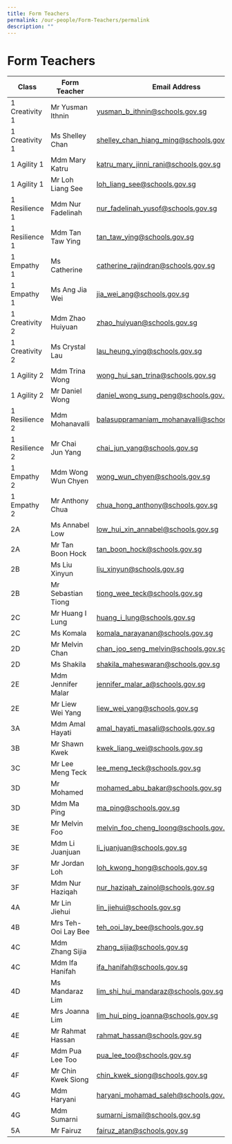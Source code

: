 ```yaml
---
title: Form Teachers
permalink: /our-people/Form-Teachers/permalink
description: ""
---
```

Form Teachers
=============

| Class | Form Teacher | Email Address |
|---|---|---|
| 1 Creativity 1 | Mr Yusman Ithnin | yusman_b_ithnin@schools.gov.sg |
| 1 Creativity 1 | Ms Shelley Chan | shelley_chan_hiang_ming@schools.gov.sg |
| 1 Agility 1 | Mdm Mary Katru | katru_mary_jinni_rani@schools.gov.sg |
| 1 Agility 1 | Mr Loh Liang See | loh_liang_see@schools.gov.sg |
| 1 Resilience 1 | Mdm Nur Fadelinah | nur_fadelinah_yusof@schools.gov.sg |
| 1 Resilience 1 | Mdm Tan Taw Ying | tan_taw_ying@schools.gov.sg |
| 1 Empathy 1 | Ms Catherine | catherine_rajindran@schools.gov.sg |
| 1 Empathy 1 | Ms Ang Jia Wei | jia_wei_ang@schools.gov.sg |
| 1 Creativity 2 | Mdm Zhao Huiyuan | zhao_huiyuan@schools.gov.sg |
| 1 Creativity 2 | Ms Crystal Lau | lau_heung_ying@schools.gov.sg |
| 1 Agility 2 | Mdm Trina Wong | wong_hui_san_trina@schools.gov.sg |
| 1 Agility 2 | Mr Daniel Wong | daniel_wong_sung_peng@schools.gov.sg |
| 1 Resilience 2 | Mdm Mohanavalli | balasuppramaniam_mohanavalli@schools.gov.sg |
| 1 Resilience 2 | Mr Chai Jun Yang | chai_jun_yang@schools.gov.sg |
| 1 Empathy 2 | Mdm Wong Wun Chyen | wong_wun_chyen@schools.gov.sg |
| 1 Empathy 2 | Mr Anthony Chua | chua_hong_anthony@schools.gov.sg |
| 2A | Ms Annabel Low | low_hui_xin_annabel@schools.gov.sg |
| 2A | Mr Tan Boon Hock | tan_boon_hock@schools.gov.sg |
| 2B | Ms Liu Xinyun | liu_xinyun@schools.gov.sg |
| 2B | Mr Sebastian Tiong | tiong_wee_teck@schools.gov.sg |
| 2C | Mr Huang I Lung | huang_i_lung@schools.gov.sg |
| 2C | Ms Komala | komala_narayanan@schools.gov.sg |
| 2D | Mr Melvin Chan | chan_joo_seng_melvin@schools.gov.sg |
| 2D | Ms Shakila | shakila_maheswaran@schools.gov.sg |
| 2E | Mdm Jennifer Malar | jennifer_malar_a@schools.gov.sg |
| 2E | Mr Liew Wei Yang | liew_wei_yang@schools.gov.sg |
| 3A | Mdm Amal Hayati | amal_hayati_masali@schools.gov.sg |
| 3B | Mr Shawn Kwek | kwek_liang_wei@schools.gov.sg |
| 3C | Mr Lee Meng Teck | lee_meng_teck@schools.gov.sg |
| 3D | Mr Mohamed | mohamed_abu_bakar@schools.gov.sg |
| 3D | Mdm Ma Ping | ma_ping@schools.gov.sg |
| 3E | Mr Melvin Foo | melvin_foo_cheng_loong@schools.gov.sg |
| 3E | Mdm Li Juanjuan | li_juanjuan@schools.gov.sg |
| 3F | Mr Jordan Loh | loh_kwong_hong@schools.gov.sg |
| 3F | Mdm Nur Haziqah | nur_haziqah_zainol@schools.gov.sg |
| 4A | Mr Lin Jiehui | lin_jiehui@schools.gov.sg |
| 4B | Mrs Teh-Ooi Lay Bee | teh_ooi_lay_bee@schools.gov.sg |
| 4C | Mdm Zhang Sijia | zhang_sijia@schools.gov.sg |
| 4C | Mdm Ifa Hanifah | ifa_hanifah@schools.gov.sg |
| 4D | Ms Mandaraz Lim | lim_shi_hui_mandaraz@schools.gov.sg |
| 4E | Mrs Joanna Lim | lim_hui_ping_joanna@schools.gov.sg |
| 4E | Mr Rahmat Hassan | rahmat_hassan@schools.gov.sg |
| 4F | Mdm Pua Lee Too | pua_lee_too@schools.gov.sg |
| 4F | Mr Chin Kwek Siong | chin_kwek_siong@schools.gov.sg |
| 4G | Mdm Haryani | haryani_mohamad_saleh@schools.gov.sg |
| 4G | Mdm Sumarni | sumarni_ismail@schools.gov.sg |
| 5A | Mr Fairuz | fairuz_atan@schools.gov.sg |